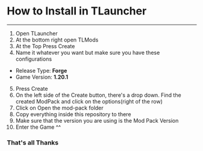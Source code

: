 # How to Install in TLauncher
---
1. Open TLauncher
2. At the bottom right open TLMods
3. At the Top Press Create
4.  Name it whatever you want but make sure you have these configurations
  - Release Type: __Forge__
  - Game Version: __1.20.1__
5. Press Create
6. On the left side of the Create button, there's a drop down. Find the created ModPack and click on the options(right of the row)
7. Click on Open the mod-pack folder
8. Copy everything inside this repository to there
9. Make sure that the version you are using is the Mod Pack Version
10. Enter the Game ^^

### That's all Thanks

